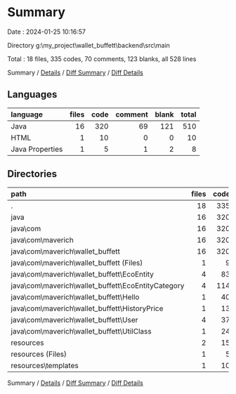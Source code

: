 # Summary

Date : 2024-01-25 10:16:57

Directory g:\\my_project\\wallet_buffett\\backend\\src\\main

Total : 18 files,  335 codes, 70 comments, 123 blanks, all 528 lines

Summary / [Details](details.md) / [Diff Summary](diff.md) / [Diff Details](diff-details.md)

## Languages
| language | files | code | comment | blank | total |
| :--- | ---: | ---: | ---: | ---: | ---: |
| Java | 16 | 320 | 69 | 121 | 510 |
| HTML | 1 | 10 | 0 | 0 | 10 |
| Java Properties | 1 | 5 | 1 | 2 | 8 |

## Directories
| path | files | code | comment | blank | total |
| :--- | ---: | ---: | ---: | ---: | ---: |
| . | 18 | 335 | 70 | 123 | 528 |
| java | 16 | 320 | 69 | 121 | 510 |
| java\\com | 16 | 320 | 69 | 121 | 510 |
| java\\com\\maverich | 16 | 320 | 69 | 121 | 510 |
| java\\com\\maverich\\wallet_buffett | 16 | 320 | 69 | 121 | 510 |
| java\\com\\maverich\\wallet_buffett (Files) | 1 | 9 | 0 | 5 | 14 |
| java\\com\\maverich\\wallet_buffett\\EcoEntity | 4 | 83 | 63 | 41 | 187 |
| java\\com\\maverich\\wallet_buffett\\EcoEntityCategory | 4 | 114 | 4 | 37 | 155 |
| java\\com\\maverich\\wallet_buffett\\Hello | 1 | 40 | 0 | 7 | 47 |
| java\\com\\maverich\\wallet_buffett\\HistoryPrice | 1 | 13 | 1 | 4 | 18 |
| java\\com\\maverich\\wallet_buffett\\User | 4 | 37 | 0 | 21 | 58 |
| java\\com\\maverich\\wallet_buffett\\UtilClass | 1 | 24 | 1 | 6 | 31 |
| resources | 2 | 15 | 1 | 2 | 18 |
| resources (Files) | 1 | 5 | 1 | 2 | 8 |
| resources\\templates | 1 | 10 | 0 | 0 | 10 |

Summary / [Details](details.md) / [Diff Summary](diff.md) / [Diff Details](diff-details.md)